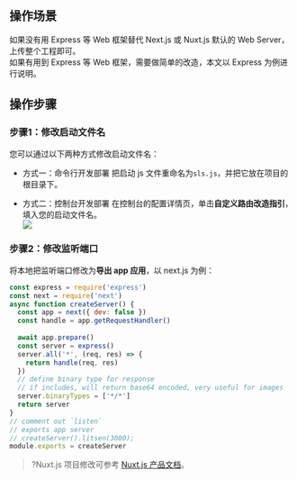 ## 操作场景
如果没有用 Express 等 Web 框架替代 Next.js 或 Nuxt.js 默认的 Web Server，上传整个工程即可。  
如果有用到 Express 等 Web 框架，需要做简单的改造，本文以 Express 为例进行说明。  

## 操作步骤
### 步骤1：修改启动文件名
您可以通过以下两种方式修改启动文件名：
- 方式一：命令行开发部署
把启动 js 文件重命名为`sls.js`，并把它放在项目的根目录下。  

- 方式二：控制台开发部署
在控制台的配置详情页，单击**自定义路由改造指引**，填入您的启动文件名。  
![](https://main.qcloudimg.com/raw/64337bbb25b9ffc2248c3b64f3ea5b56.png)

### 步骤2：修改监听端口
将本地把监听端口修改为**导出 app 应用**，以 next.js 为例：

```javascript
const express = require('express')
const next = require('next')
async function createServer() {
  const app = next({ dev: false })
  const handle = app.getRequestHandler()
  
  await app.prepare()
  const server = express()
  server.all('*', (req, res) => {
    return handle(req, res)
  })
  // define binary type for response
  // if includes, will return base64 encoded, very useful for images
  server.binaryTypes = ['*/*']
  return server
}
// comment out `listen`
// exports app server
// createServer().litsen(3000);
module.exports = createServer
```

>?Nuxt.js 项目修改可参考 [Nuxt.js 产品文档](https://github.com/serverless-components/tencent-nuxtjs#%E9%A1%B9%E7%9B%AE%E8%BF%81%E7%A7%BB)。


